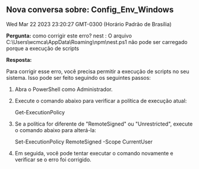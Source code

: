
## Nova conversa sobre: Config_Env_Windows
 Wed Mar 22 2023 23:20:27 GMT-0300 (Horário Padrão de Brasília)

**Pergunta:** como corrigir este erro? nest : O arquivo C:\Users\wcmca\AppData\Roaming\npm\nest.ps1 não pode ser carregado porque a execução de scripts 

**Resposta:** 

Para corrigir esse erro, você precisa permitir a execução de scripts no seu sistema. Isso pode ser feito seguindo os seguintes passos:

1. Abra o PowerShell como Administrador.

2. Execute o comando abaixo para verificar a política de execução atual:

    Get-ExecutionPolicy

3. Se a política for diferente de "RemoteSigned" ou "Unrestricted", execute o comando abaixo para alterá-la:

    Set-ExecutionPolicy RemoteSigned -Scope CurrentUser

4. Em seguida, você pode tentar executar o comando novamente e verificar se o erro foi corrigido.

